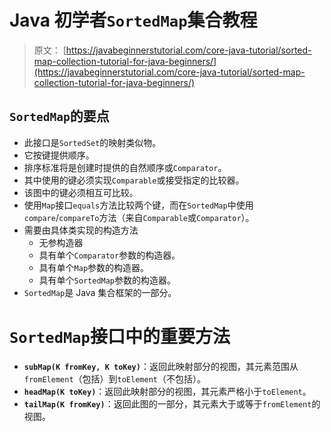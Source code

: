 # Java 初学者`SortedMap`集合教程

> 原文： [https://javabeginnerstutorial.com/core-java-tutorial/sorted-map-collection-tutorial-for-java-beginners/](https://javabeginnerstutorial.com/core-java-tutorial/sorted-map-collection-tutorial-for-java-beginners/)

## `SortedMap`的要点

*   此接口是`SortedSet`的映射类似物。
*   它按键提供顺序。
*   排序标准将是创建时提供的自然顺序或`Comparator`。
*   其中使用的键必须实现`Comparable`或接受指定的比较器。
*   该图中的键必须相互可比较。
*   使用`Map`接口`equals`方法比较两个键，而在`SortedMap`中使用`compare`/`compareTo`方法（来自`Comparable`或`Comparator`）。
*   需要由具体类实现的构造方法
    *   无参构造器
    *   具有单个`Comparator`参数的构造器。
    *   具有单个`Map`参数的构造器。
    *   具有单个`SortedMap`参数的构造器。
*   `SortedMap`是 Java 集合框架的一部分。

# `SortedMap`接口中的重要方法

*   **`subMap(K fromKey, K toKey)`**：返回此映射部分的视图，其元素范围从`fromElement`（包括）到`toElement`（不包括）。
*   **`headMap(K toKey)`**：返回此映射部分的视图，其元素严格小于`toElement`。
*   **`tailMap(K fromKey)`**：返回此图的一部分，其元素大于或等于`fromElement`的视图。
